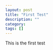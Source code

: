 ```yaml
---
layout: post
title: "First Test"
description: ""
category: 
tags: []
---
```

This is the first test
